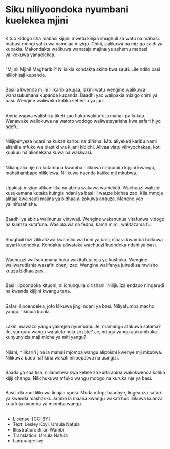 # Siku niliyoondoka nyumbani kuelekea mjini

##
Kituo kidogo cha mabasi kijijini mwetu kilijaa shughuli za watu na mabasi. mabasi mengi yalikuwa yamejaa mizigo. Chini, palikuwa na mizigo zaidi ya kupakia. Makondakta walikuwa wanataja majina ya sehemu mabasi yalikokuwa yanaelekea.

##
"Mjini! Mjini! Magharibi!" Nilisikia kondakta akiita kwa sauti. Lile ndilo basi nililohitaji kupanda.

##
Basi la kwenda mjini lilikaribia kujaa, lakini watu wengine walikuwa wanasukumana kupanda kupanda. Baadhi yao walipakia mizigo chini ya basi. Wengine waliiweka katika sehemu ya juu.

##
Abiria wapya walishika tiketi zao huku wakitafuta mahali pa kukaa. Wanawake waliokuwa na watoto wodogo waliwatayarisha kwa safari hiyo ndefu.

##
Nilijipenyeza ndani na kukaa karibu na dirisha. Mtu aliyeketi karibu nami alishika mfuko wa plastiki wa kijani kibichi. Alivaa viatu vilivyochakaa, koti kuukuu na alionekana kuwa na wasiwasi.

##
Niliangalia nje na kutambua kwamba nilikuwa naondoka kijijini kwangu, mahali ambapo nililelewa. Nilikuwa naenda katika mji mkubwa.

##
Upakiaji mizigo ulikamilika na abiria wakawa wameketi. Wachuuzi walizidi kusukumana kutaka kuingia ndani ya basi ili wauze bidhaa zao. Kila mmoja alitaja kwa sauti majina ya bidhaa alizokuwa anauza. Maneno yao yalinifurahisha.

##
Baadhi ya abiria walinunua vinywaji. Wengine wakanunua vitafunwa vidogo na kuanza kutafuna. Wasiokuwa na fedha, kama mimi, walitazama tu.

##
Shughuli hizi zilikatizwa kwa mlio wa honi ya basi, ishara kwamba tulikuwa tayari kuondoka. Kondakta aliwataka wachuuzi kuondoka ndani ya basi.

##
Wachuuzi walisukumana huku wakitafuta njia ya kushuka. Wengine waliwarudishia wasafiri chenji zao. Wengine walifanya juhudi za mwisho kuuza bidhaa zao.

##
Basi lilipoondoka kituoni, nilichungulia dirishani. Nilijiuliza endapo ningerudi na kwenda kijijini kwangu tena.

##
Safari ilipoendelea, joto lilikuwa jingi ndani ya basi. Niliyafumba macho yangu nikinuia kulala.

##
Lakini mawazo yangu yalirejea nyumbani. Je, mamangu atakuwa salama? Je, sungura wangu wataleta hela zozote? Je, ndugu yangu atakumbuka kunyunyizia maji miche ya miti yangu?

##
Njiani, nilikariri jina la mahali mjomba wangu alipoishi kwenye mji mkubwa. Nilikuwa bado nafikiria wakati nilipopatwa na usingizi.

##
Baada ya saa tisa, niliamshwa kwa kelele za kuita abiria waliokwenda katika kijiji changu. Nilichukuwa mfuko wangu mdogo na kuruka nje ya basi.

##
Basi la kurudi lilikuwa linajaa upesi. Muda mfupi baadaye, lingeanza safari ya kwenda mashariki. Jambo la maana kwangu wakati huo lilikuwa kuanza kutafuta nyumba ya mjomba wangu.

##
* License: [CC-BY]
* Text: Lesley Koyi, Ursula Nafula
* Illustration: Brian Wambi
* Translation: Ursula Nafula
* Language: sw

